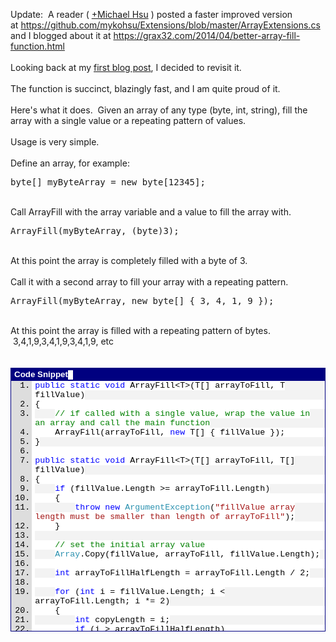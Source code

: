 <html><body><p>Update:  A reader ( <a class="g-profile" href="https://plus.google.com/113579231183226302374" target="_blank">+Michael Hsu</a> ) posted a faster improved version at <a href="https://github.com/mykohsu/Extensions/blob/master/ArrayExtensions.cs">https://github.com/mykohsu/Extensions/blob/master/ArrayExtensions.cs</a> and I blogged about it at <a href="/2014/04/better-array-fill-function.html">https://grax32.com/2014/04/better-array-fill-function.html</a><br />
<br />
Looking back at my <a href="/2011/11/initialize-array-to-value-in-c-very.html">first blog post</a>, I decided to revisit it.<br />
<br />
The function is succinct, blazingly fast, and I am quite proud of it.<br />
<br />
Here's what it does.  Given an array of any type (byte, int, string), fill the array with a single value or a repeating pattern of values.<br />
<br />
Usage is very simple.<br />
<br />
Define an array, for example:<br /></p>
<pre>byte[] myByteArray = new byte[12345];</pre>
<br />
Call ArrayFill with the array variable and a value to fill the array with.<br />
<pre>ArrayFill(myByteArray, (byte)3);</pre>
<br />
At this point the array is completely filled with a byte of 3.<br />
<br />
Call it with a second array to fill your array with a repeating pattern.<br />
<pre>ArrayFill(myByteArray, new byte[] { 3, 4, 1, 9 });</pre>
<br />
At this point the array is filled with a repeating pattern of bytes. &nbsp;3,4,1,9,3,4,1,9,3,4,1,9, etc<br />
<br />
<br />
<div style="border: #000080 1px solid; color: black; font-family: 'Courier New', Courier, Monospace; font-size: 10pt;">
<div style="background: #000080; color: white; font-family: Verdana, Tahoma, Arial, sans-serif; font-weight: bold; padding: 2px 5px;">
Code Snippet<span style="background-color: white; color: black; font-family: 'Courier New', Courier, monospace; font-size: 10pt;">&nbsp;</span></div>
<div style="background: #ddd; max-height: 400px; overflow: auto;">
<ol start="1" style="background: #ffffff; margin: 0 0 0 2.5em; padding: 0 0 0 5px;">
<li style="background: #f3f3f3;"><span style="background: #ffffff; color: black;"></span><span style="background: #ffffff; color: blue;">public</span><span style="background: #ffffff; color: black;"> </span><span style="background: #ffffff; color: blue;">static</span><span style="background: #ffffff; color: black;"> </span><span style="background: #ffffff; color: blue;">void</span><span style="background: #ffffff; color: black;"> ArrayFill&lt;T&gt;(T[] arrayToFill, T fillValue)</span></li>
<li><span style="background: #ffffff; color: black;">{</span></li>
<li style="background: #f3f3f3;">&nbsp;&nbsp;&nbsp;&nbsp;<span style="background: #ffffff; color: black;"></span><span style="background: #ffffff; color: green;">// if called with a single value, wrap the value in an array and call the main function</span></li>
<li>&nbsp;&nbsp;&nbsp;&nbsp;<span style="background: #ffffff; color: black;">ArrayFill(arrayToFill, </span><span style="background: #ffffff; color: blue;">new</span><span style="background: #ffffff; color: black;"> T[] { fillValue });</span></li>
<li style="background: #f3f3f3;"><span style="background: #ffffff; color: black;">}</span></li>
<li>&nbsp;</li>
<li style="background: #f3f3f3;"><span style="background: #ffffff; color: black;"></span><span style="background: #ffffff; color: blue;">public</span><span style="background: #ffffff; color: black;"> </span><span style="background: #ffffff; color: blue;">static</span><span style="background: #ffffff; color: black;"> </span><span style="background: #ffffff; color: blue;">void</span><span style="background: #ffffff; color: black;"> ArrayFill&lt;T&gt;(T[] arrayToFill, T[] fillValue)</span></li>
<li><span style="background: #ffffff; color: black;">{</span></li>
<li style="background: #f3f3f3;">&nbsp;&nbsp;&nbsp;&nbsp;<span style="background: #ffffff; color: black;"></span><span style="background: #ffffff; color: blue;">if</span><span style="background: #ffffff; color: black;"> (fillValue.Length &gt;= arrayToFill.Length)</span></li>
<li>&nbsp;&nbsp;&nbsp;&nbsp;<span style="background: #ffffff; color: black;">{</span></li>
<li style="background: #f3f3f3;">&nbsp;&nbsp;&nbsp;&nbsp;&nbsp;&nbsp;&nbsp;&nbsp;<span style="background: #ffffff; color: black;"></span><span style="background: #ffffff; color: blue;">throw</span><span style="background: #ffffff; color: black;"> </span><span style="background: #ffffff; color: blue;">new</span><span style="background: #ffffff; color: black;"> </span><span style="background: #ffffff; color: #2b91af;">ArgumentException</span><span style="background: #ffffff; color: black;">(</span><span style="background: #ffffff; color: #a31515;">"fillValue array length must be smaller than length of arrayToFill"</span><span style="background: #ffffff; color: black;">);</span></li>
<li>&nbsp;&nbsp;&nbsp;&nbsp;<span style="background: #ffffff; color: black;">}</span></li>
<li style="background: #f3f3f3;">&nbsp;</li>
<li>&nbsp;&nbsp;&nbsp;&nbsp;<span style="background: #ffffff; color: black;"></span><span style="background: #ffffff; color: green;">// set the initial array value</span></li>
<li style="background: #f3f3f3;">&nbsp;&nbsp;&nbsp;&nbsp;<span style="background: #ffffff; color: black;"></span><span style="background: #ffffff; color: #2b91af;">Array</span><span style="background: #ffffff; color: black;">.Copy(fillValue, arrayToFill, fillValue.Length);</span></li>
<li>&nbsp;</li>
<li style="background: #f3f3f3;">&nbsp;&nbsp;&nbsp;&nbsp;<span style="background: #ffffff; color: black;"></span><span style="background: #ffffff; color: blue;">int</span><span style="background: #ffffff; color: black;"> arrayToFillHalfLength = arrayToFill.Length / 2;</span></li>
<li>&nbsp;</li>
<li style="background: #f3f3f3;">&nbsp;&nbsp;&nbsp;&nbsp;<span style="background: #ffffff; color: black;"></span><span style="background: #ffffff; color: blue;">for</span><span style="background: #ffffff; color: black;"> (</span><span style="background: #ffffff; color: blue;">int</span><span style="background: #ffffff; color: black;"> i = fillValue.Length; i &lt; arrayToFill.Length; i *= 2)</span></li>
<li>&nbsp;&nbsp;&nbsp;&nbsp;<span style="background: #ffffff; color: black;">{</span></li>
<li style="background: #f3f3f3;">&nbsp;&nbsp;&nbsp;&nbsp;&nbsp;&nbsp;&nbsp;&nbsp;<span style="background: #ffffff; color: black;"></span><span style="background: #ffffff; color: blue;">int</span><span style="background: #ffffff; color: black;"> copyLength = i;</span></li>
<li>&nbsp;&nbsp;&nbsp;&nbsp;&nbsp;&nbsp;&nbsp;&nbsp;<span style="background: #ffffff; color: black;"></span><span style="background: #ffffff; color: blue;">if</span><span style="background: #ffffff; color: black;"> (i &gt; arrayToFillHalfLength)</span></li>
<li style="background: #f3f3f3;">&nbsp;&nbsp;&nbsp;&nbsp;&nbsp;&nbsp;&nbsp;&nbsp;<span style="background: #ffffff; color: black;">{</span></li>
<li>&nbsp;&nbsp;&nbsp;&nbsp;&nbsp;&nbsp;&nbsp;&nbsp;&nbsp;&nbsp;&nbsp;&nbsp;<span style="background: #ffffff; color: black;">copyLength = arrayToFill.Length - i;</span></li>
<li style="background: #f3f3f3;">&nbsp;&nbsp;&nbsp;&nbsp;&nbsp;&nbsp;&nbsp;&nbsp;<span style="background: #ffffff; color: black;">}</span></li>
<li>&nbsp;</li>
<li style="background: #f3f3f3;">&nbsp;&nbsp;&nbsp;&nbsp;&nbsp;&nbsp;&nbsp;&nbsp;<span style="background: #ffffff; color: black;"></span><span style="background: #ffffff; color: #2b91af;">Array</span><span style="background: #ffffff; color: black;">.Copy(arrayToFill, 0, arrayToFill, i, copyLength);</span></li>
<li>&nbsp;&nbsp;&nbsp;&nbsp;<span style="background: #ffffff; color: black;">}</span></li>
<li style="background: #f3f3f3;"><span style="background: #ffffff; color: black;">}</span></li>
</ol>
</div>
</div>
</body></html>
